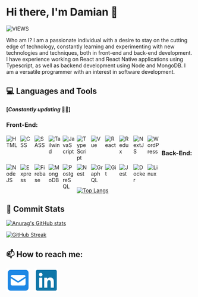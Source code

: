 # Hi there, I'm Damian 👋

![VIEWS](https://komarev.com/ghpvc/?username=damianamalraj&color=blue&style=for-the-badge&label=PROFILE+VIEWS)

Who am I? I am a passionate individual with a desire to stay on the cutting edge of technology, constantly learning and experimenting with new technologies and techniques, both in front-end and back-end development. I have experience working on React and React Native applications using Typescript, as well as backend development using Node and MongoDB. I am a versatile programmer with an interest in software development.

## 💻 **Languages and Tools**

#### [_Constantly updating_ 👨‍💻]

<!-- https://devicon.dev/ -->

### **Front-End:**

<a href="#"><img align="left" alt="HTML" width="32px" style="margin:3px 6px 3px 0;" src="https://cdn.jsdelivr.net/gh/devicons/devicon/icons/html5/html5-plain.svg" /></a>
<a href="#"><img align="left" alt="CSS" width="32px" style="margin:3px 6px 3px 0;" src="https://cdn.jsdelivr.net/gh/devicons/devicon/icons/css3/css3-plain.svg" /></a>
<a href="#"><img align="left" alt="SASS" width="32px" style="margin:3px 6px 3px 0;" src="https://cdn.jsdelivr.net/gh/devicons/devicon/icons/sass/sass-original.svg" /></a>
<a href="#"><img align="left" alt="Tailwind" width="32px" style="margin:3px 6px 3px 0;" src="https://cdn.jsdelivr.net/gh/devicons/devicon/icons/tailwindcss/tailwindcss-plain.svg" /></a>
<a href="#"><img align="left" alt="JavaScript" width="32px" style="margin:3px 6px 3px 0;" src="https://cdn.jsdelivr.net/gh/devicons/devicon/icons/javascript/javascript-plain.svg" /></a>
<a href="#"><img align="left" alt="TypeScript" width="32px" style="margin:3px 6px 3px 0;" src="https://cdn.jsdelivr.net/gh/devicons/devicon/icons/typescript/typescript-plain.svg" /></a>
<a href="#"><img align="left" alt="Vue" width="32px" style="margin:3px 6px 3px 0;" src="https://cdn.jsdelivr.net/gh/devicons/devicon/icons/vuejs/vuejs-original.svg" /></a>
<a href="#"><img align="left" alt="React" width="32px" style="margin:3px 6px 3px 0;" src="https://cdn.jsdelivr.net/gh/devicons/devicon/icons/react/react-original.svg" /></a>
<a href="#"><img align="left" alt="Redux" width="32px" style="margin:3px 6px 3px 0;" src="https://cdn.jsdelivr.net/gh/devicons/devicon/icons/redux/redux-original.svg" /></a>
<a href="#"><img align="left" alt="NextJS" width="32px" style="margin:3px 6px 3px 0;" src="https://cdn.jsdelivr.net/gh/devicons/devicon/icons/nextjs/nextjs-original.svg" /></a>
<a href="#"><img align="left" alt="WordPress" width="32px" style="margin:3px 6px 3px 0;" src="https://cdn.jsdelivr.net/gh/devicons/devicon/icons/wordpress/wordpress-plain.svg" /></a>

<br/>

### **Back-End:**

<a href="#"><img align="left" alt="NodeJS" width="32px" style="margin:3px 6px 3px 0;" src="https://cdn.jsdelivr.net/gh/devicons/devicon/icons/nodejs/nodejs-original.svg" /></a>
<a href="#"><img align="left" alt="Express" width="32px" style="margin:3px 6px 3px 0;" src="https://cdn.jsdelivr.net/gh/devicons/devicon/icons/express/express-original.svg" /></a>
<a href="#"><img align="left" alt="Firebase" width="32px" style="margin:3px 6px 3px 0;" src="https://cdn.jsdelivr.net/gh/devicons/devicon/icons/firebase/firebase-plain.svg" /></a>
<a href="#"><img align="left" alt="MongoDB" width="32px" style="margin:3px 6px 3px 0;" src="https://cdn.jsdelivr.net/gh/devicons/devicon/icons/mongodb/mongodb-original.svg" /></a>
<a href="#"><img align="left" alt="PostgreSQL" width="32px" style="margin:3px 6px 3px 0;" src="https://cdn.jsdelivr.net/gh/devicons/devicon/icons/postgresql/postgresql-original.svg" /></a>
<a href="#"><img align="left" alt="Nest" width="32px" style="margin:3px 6px 3px 0;" src="https://cdn.jsdelivr.net/gh/devicons/devicon/icons/nestjs/nestjs-plain.svg" /></a>
<a href="#"><img align="left" alt="GraphQL" width="32px" style="margin:3px 6px 3px 0;" src="https://cdn.jsdelivr.net/gh/devicons/devicon/icons/graphql/graphql-plain.svg" /></a>
<a href="#"><img align="left" alt="Git" width="32px" style="margin:3px 6px 3px 0;" src="https://cdn.jsdelivr.net/gh/devicons/devicon/icons/git/git-original.svg" /></a>
<a href="#"><img align="left" alt="Jest" width="32px" style="margin:3px 6px 3px 0;" src="https://cdn.jsdelivr.net/gh/devicons/devicon/icons/jest/jest-plain.svg" /></a>
<a href="#"><img align="left" alt="Docker" width="32px" style="margin:3px 6px 3px 0;" src="https://cdn.jsdelivr.net/gh/devicons/devicon/icons/docker/docker-plain.svg" /></a>
<a href="#"><img align="left" alt="Linux" width="32px" style="margin:3px 6px 3px 0;" src="https://cdn.jsdelivr.net/gh/devicons/devicon/icons/linux/linux-original.svg" /></a>

<br/>
<br/>
<br/>

[![Top Langs](https://github-readme-stats.vercel.app/api/top-langs/?username=damianamalraj&hide_border=true&layout=compact&card_width=495)](https://github.com/damianamalraj)

## 🚧 **Commit Stats**

[![Anurag's GitHub stats](https://github-readme-stats.vercel.app/api?username=damianamalraj&show_icons=true&hide_border=true&card_width=495)](https://github.com/damianamalraj)

[![GitHub Streak](https://github-readme-streak-stats.herokuapp.com?user=damianamalraj&hide_border=true)](https://github.com/damianamalraj)

## 📫 **How to reach me:**

[![website](./img/square-envelope-solid.svg)](mailto:damian.amalraj@hotmail.com)
&nbsp;
[![website](./img/linkedin-brands.svg)](https://www.linkedin.com/in/damianamalraj/)

<!-- &nbsp;
[![website](./img/twitter-brands.svg)](https://twitter.com/daniel_amalraj) -->

<!--
&nbsp;
[![website](./img/globe-solid-dark.svg)](https://damianamalraj.netlify.app#gh-light-mode-only)
[![website](./img/globe-solid.svg)](https://damianamalraj.netlify.app#gh-dark-mode-only)
-->

<!--
**damianamalraj/damianamalraj** is a ✨ _special_ ✨ repository because its `README.md` (this file) appears on your GitHub profile.

Here are some ideas to get you started:

- 🔭 I’m currently working on ...
- 🌱 I’m currently learning ...
- 👯 I’m looking to collaborate on ...
- 🤔 I’m looking for help with ...
- 💬 Ask me about ...
- 😄 Pronouns: ...
- ⚡ Fun fact: ...
-->
